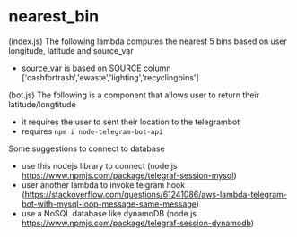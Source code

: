 # nearest_bin

(index.js)
The following lambda computes the nearest 5 bins based on user longitude, latitude and source_var
- source_var is based on SOURCE column ['cashfortrash','ewaste','lighting','recyclingbins']

(bot.js)
The following is a component that allows user to return their latitude/longtitude
- it requires the user to sent their location to the telegrambot
- requires `npm i node-telegram-bot-api`

Some suggestions to connect to database
- use this nodejs library to connect (node.js https://www.npmjs.com/package/telegraf-session-mysql)
- user another lambda to invoke telgram hook (https://stackoverflow.com/questions/61241086/aws-lambda-telegram-bot-with-mysql-loop-message-same-message)
- use a NoSQL database like dynamoDB (node.js https://www.npmjs.com/package/telegraf-session-dynamodb)

